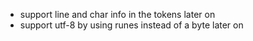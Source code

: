 - support line and char info in the tokens later on
- support utf-8 by using runes instead of a byte later on